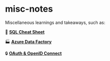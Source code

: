 # misc-notes
Miscellaneous learnings and takeaways, such as:

💫 **[SQL Cheat Sheet](SQL-cheat-sheet.md)**

🏭 **[Azure Data Factory](Azure-Data-Factory-Notes.md)**

🔒 **[OAuth & OpenID Connect](OAuth-and-OpenID-Connect.md)**

